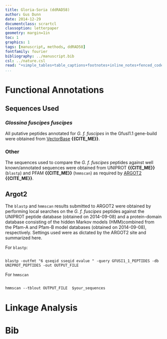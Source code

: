 ```yaml
---
title: Gloria-Soria (ddRAD58)
author: Gus Dunn
date: 2014-12-29
documentclass: scrartcl
classoption: letterpaper
geometry: margin=1in
toc: 1
graphics: 1
tags: [manuscript, methods, ddRAD58]
fontfamily: fourier
bibliography: ../manuscript.bib
csl: ../nature.csl
read: "+simple_tables+table_captions+footnotes+inline_notes+fenced_code_blocks+fenced_code_attributes+fancy_lists+definition_lists+superscript+subscript+tex_math_dollars"
...
```



# Functional Annotations #

## Sequences Used ##

### _Glossina fuscipes fuscipes_ ###

All putative peptides annotated for _G. f. fuscipes_ in the GfusI1.1 gene-build were obtained from [VectorBase](link_address) __{{CITE_ME}}__.

### Other ###

The sequences used to compare the _G. f. fuscipes_ peptides against well known/annotated sequences were obtained from UNIPROT __{{CITE_ME}}__ (`blastp`) and PFAM __{{CITE_ME}}__ (`hmmscan`) as required by [ARGOT2](link_address) __{{CITE_ME}}__.


## Argot2 ##

The `blastp` and `hmmscan` results submitted to ARGOT2 were obtained by performing local searches on the _G. f. fuscipes_ peptides against the UNIPROT peptide database (obtained on 2014-09-08) and a protein-domain database consisting of the hidden Markov models (HMM)combined from the Pfam-A and Pfam-B model databases (obtained on 2014-09-08), respectively.
Settings used were as dictated by the ARGOT2 site and summarized here.

For `blastp`: 

~~~~~~~~ {.bash}

blastp -outfmt "6 qseqid sseqid evalue " -query GFUSI1_1_PEPTIDES -db UNIPROT_PEPTIDES -out OUTPUT_FILE

~~~~~~~~~~~~~~~~~~~

For `hmmscan`

~~~~~~~~ {.bash}

hmmscan --tblout OUTPUT_FILE  $your_sequences

~~~~~~~~~~~~~~~~~~~

# Linkage Analysis #


# Bib #


